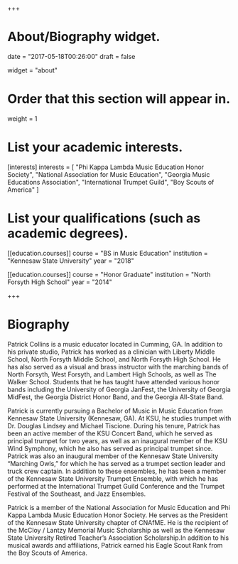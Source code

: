 +++
# About/Biography widget.

date = "2017-05-18T00:26:00"
draft = false

widget = "about"

# Order that this section will appear in.
weight = 1

# List your academic interests.
[interests]
  interests = [
    "Phi Kappa Lambda Music Education Honor Society",
    "National Association for Music Education",
    "Georgia Music Educations Association",
    "International Trumpet Guild",
    "Boy Scouts of America"
  ]

# List your qualifications (such as academic degrees).
[[education.courses]]
  course = "BS in Music Education"
  institution = "Kennesaw State University"
  year = "2018"

[[education.courses]]
  course = "Honor Graduate"
  institution = "North Forsyth High School"
  year = "2014"

+++

# Biography

Patrick Collins is a music educator located in Cumming, GA. In addition to his private studio, Patrick has worked as a clinician with Liberty Middle School, North Forsyth Middle School, and North Forsyth High School. He has also served as a visual and brass instructor with the marching bands of North Forsyth, West Forsyth, and Lambert High Schools, as well as The Walker School. Students that he has taught have attended various honor bands including the University of Georgia JanFest, the University of Georgia MidFest, the Georgia District Honor Band, and the Georgia All-State Band.

Patrick is currently pursuing a Bachelor of Music in Music Education from Kennesaw State University (Kennesaw, GA). At KSU, he studies trumpet with Dr. Douglas Lindsey and Michael Tiscione. During his tenure, Patrick has been an active member of the KSU Concert Band, which he served as principal trumpet for two years, as well as an inaugural member of the KSU Wind Symphony, which he also has served as principal trumpet since. Patrick was also an inaugural member of the Kennesaw State University “Marching Owls,” for which he has served as a trumpet section leader and truck crew captain. In addition to these ensembles, he has been a member of the Kennesaw State University Trumpet Ensemble, with which he has performed at the International Trumpet Guild Conference and the Trumpet Festival of the Southeast, and Jazz Ensembles.

Patrick is a member of the National Association for Music Education and Phi Kappa Lambda Music Education Honor Society. He serves as the President of the Kennesaw State University chapter of CNAfME. He is the recipient of the McCloy / Lantzy Memorial Music Scholarship as well as the Kennesaw State University Retired Teacher’s Association Scholarship.In addition to his musical awards and affiliations, Patrick earned his Eagle Scout Rank from the Boy Scouts of America.
